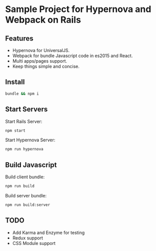 # Sample Project for Hypernova and Webpack on Rails

## Features
- Hypernova for UniversalJS.
- Webpack for bundle Javascript code in es2015 and React.
- Multi apps/pages support.
- Keep things simple and concise.

## Install

```sh
bundle && npm i
```

## Start Servers

Start Rails Server:

```sh
npm start
```

Start Hypernova Server:

```sh
npm run hypernova
```

## Build Javascript

Build client bundle:

```sh
npm run build
```

Build server bundle:

```sh
npm run build:server
```
## TODO

- Add Karma and Enzyme for testing
- Redux support
- CSS Module support